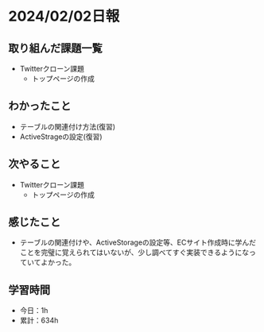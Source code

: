 # 2024/02/02日報
## 取り組んだ課題一覧
- Twitterクローン課題
  - トップページの作成

## わかったこと
- テーブルの関連付け方法(復習)
- ActiveStrageの設定(復習)

## 次やること
- Twitterクローン課題
  - トップページの作成

## 感じたこと
- テーブルの関連付けや、ActiveStorageの設定等、ECサイト作成時に学んだことを完璧に覚えられてはいないが、少し調べてすぐ実装できるようになっていてよかった。

## 学習時間
- 今日：1h
- 累計：634h
